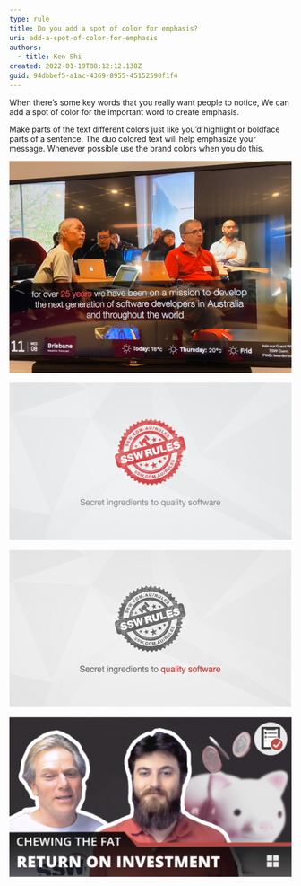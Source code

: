 ```yaml
---
type: rule
title: Do you add a spot of color for emphasis?
uri: add-a-spot-of-color-for-emphasis
authors:
  - title: Ken Shi
created: 2022-01-19T08:12:12.138Z
guid: 94dbbef5-a1ac-4369-8955-45152590f1f4
---
```

When there’s some key words that you really want people to notice, We can add a spot of color for the important word to create emphasis. 

<!--endintro-->

Make parts of the text different colors just like you’d highlight or boldface parts of a sentence. The duo colored text will help emphasize your message. Whenever possible use the brand colors when you do this.

![Figure: Good example – the TV signage has the important word in red](sswtv-signage.jpg "Figure: Good example – the TV signage has the important word in red")

![Figure: See bottom tag line - I would not have that text with the important word “quality software” in red … because you already have red](quality-software-tagline.png "Figure: See bottom tag line - I would not have that text with the important word “quality software” in red … because you already have red")

![Figure: See bottom tag line - I would have that text with the important word “quality software” in red … because you do not have red](quality-software-tagline-grey.png)

![Figure: Chewing the Fat bottom text – is this as per any standard. No Red word because it is the title.](chewing-fat-bottom-text.png)
